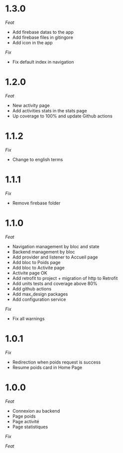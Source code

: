 # 1.3.0

_Feat_

- Add firebase datas to the app
- Add firebase files in gitingore
- Add icon in the app

_Fix_

- Fix default index in navigation

# 1.2.0

_Feat_

- New activity page
- Add activities stats in the stats page
- Up coverage to 100% and update Github actions

# 1.1.2

_Fix_

- Change to english terms

# 1.1.1

_Fix_

- Remove firebase folder

# 1.1.0

_Feat_

- Navigation management by bloc and state
- Backend management by bloc
- Add provider and listener to Accueil page
- Add bloc to Poids page
- Add bloc to Activite page
- Activite page OK
- Add retrofit to project + migration of http to Retrofit
- Add units tests and coverage above 80%
- Add github actions
- Add max_design packages
- Add configuration service

_Fix_

- Fix all warnings

# 1.0.1

_Fix_

- Redirection when poids request is success
- Resume poids card in Home Page

# 1.0.0

_Feat_

- Connexion au backend
- Page poids
- Page activité
- Page statistiques

_Fix_

_Feat_
